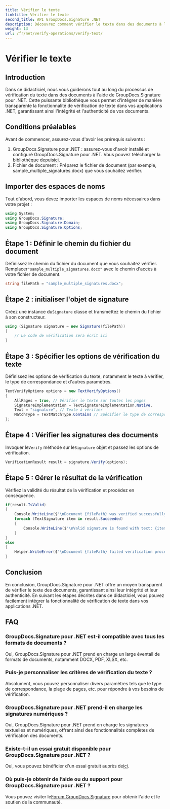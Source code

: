 ```yaml
---
title: Vérifier le texte
linktitle: Vérifier le texte
second_title: API GroupDocs.Signature .NET
description: Découvrez comment vérifier le texte dans des documents à l'aide de GroupDocs.Signature pour .NET. Suivez notre tutoriel étape par étape pour une intégration transparente.
weight: 13
url: /fr/net/verify-operations/verify-text/
---
```


# Vérifier le texte

## Introduction
Dans ce didacticiel, nous vous guiderons tout au long du processus de vérification du texte dans des documents à l'aide de GroupDocs.Signature pour .NET. Cette puissante bibliothèque vous permet d'intégrer de manière transparente la fonctionnalité de vérification de texte dans vos applications .NET, garantissant ainsi l'intégrité et l'authenticité de vos documents.
## Conditions préalables
Avant de commencer, assurez-vous d'avoir les prérequis suivants :
1.  GroupDocs.Signature pour .NET : assurez-vous d'avoir installé et configuré GroupDocs.Signature pour .NET. Vous pouvez télécharger la bibliothèque depuis[ici](https://releases.groupdocs.com/signature/net/).
2. Fichier de document : Préparez le fichier de document (par exemple, sample_multiple_signatures.docx) que vous souhaitez vérifier.

## Importer des espaces de noms
Tout d'abord, vous devez importer les espaces de noms nécessaires dans votre projet :
```csharp
using System;
using GroupDocs.Signature;
using GroupDocs.Signature.Domain;
using GroupDocs.Signature.Options;
```
## Étape 1 : Définir le chemin du fichier du document
 Définissez le chemin du fichier du document que vous souhaitez vérifier. Remplacer`"sample_multiple_signatures.docx"` avec le chemin d'accès à votre fichier de document.
```csharp
string filePath = "sample_multiple_signatures.docx";
```
## Étape 2 : initialiser l'objet de signature
 Créez une instance du`Signature` classe et transmettez le chemin du fichier à son constructeur.
```csharp
using (Signature signature = new Signature(filePath))
{
    // Le code de vérification sera écrit ici
}
```
## Étape 3 : Spécifier les options de vérification du texte
Définissez les options de vérification du texte, notamment le texte à vérifier, le type de correspondance et d'autres paramètres.
```csharp
TextVerifyOptions options = new TextVerifyOptions()
{
    AllPages = true, // Vérifier le texte sur toutes les pages
    SignatureImplementation = TextSignatureImplementation.Native,
    Text = "signature", // Texte à vérifier
    MatchType = TextMatchType.Contains // Spécifier le type de correspondance
};
```
## Étape 4 : Vérifier les signatures des documents
 Invoquer le`Verify` méthode sur le`Signature` objet et passez les options de vérification.
```csharp
VerificationResult result = signature.Verify(options);
```
## Étape 5 : Gérer le résultat de la vérification
Vérifiez la validité du résultat de la vérification et procédez en conséquence.
```csharp
if(result.IsValid)
{
    Console.WriteLine($"\nDocument {filePath} was verified successfully!");
    foreach (TextSignature item in result.Succeeded)
    {
        Console.WriteLine($"\nValid signature is found with text: {item.Text}");
    }
}
else
{
    Helper.WriteError($"\nDocument {filePath} failed verification process.");
}
```

## Conclusion
En conclusion, GroupDocs.Signature pour .NET offre un moyen transparent de vérifier le texte des documents, garantissant ainsi leur intégrité et leur authenticité. En suivant les étapes décrites dans ce didacticiel, vous pouvez facilement intégrer la fonctionnalité de vérification de texte dans vos applications .NET.
## FAQ
### GroupDocs.Signature pour .NET est-il compatible avec tous les formats de documents ?
Oui, GroupDocs.Signature pour .NET prend en charge un large éventail de formats de documents, notamment DOCX, PDF, XLSX, etc.
### Puis-je personnaliser les critères de vérification du texte ?
Absolument, vous pouvez personnaliser divers paramètres tels que le type de correspondance, la plage de pages, etc. pour répondre à vos besoins de vérification.
### GroupDocs.Signature pour .NET prend-il en charge les signatures numériques ?
Oui, GroupDocs.Signature pour .NET prend en charge les signatures textuelles et numériques, offrant ainsi des fonctionnalités complètes de vérification des documents.
### Existe-t-il un essai gratuit disponible pour GroupDocs.Signature pour .NET ?
 Oui, vous pouvez bénéficier d'un essai gratuit auprès de[ici](https://releases.groupdocs.com/).
### Où puis-je obtenir de l’aide ou du support pour GroupDocs.Signature pour .NET ?
 Vous pouvez visiter le[Forum GroupDocs.Signature](https://forum.groupdocs.com/c/signature/13) pour obtenir l'aide et le soutien de la communauté.